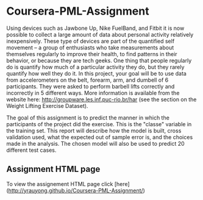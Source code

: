 # Coursera-PML-Assignment

Using devices such as Jawbone Up, Nike FuelBand, and Fitbit it is now possible to collect a large amount of data about personal activity relatively inexpensively. These type of devices are part of the quantified self movement – a group of enthusiasts who take measurements about themselves regularly to improve their health, to find patterns in their behavior, or because they are tech geeks. One thing that people regularly do is quantify how much of a particular activity they do, but they rarely quantify how well they do it. In this project, your goal will be to use data from accelerometers on the belt, forearm, arm, and dumbell of 6 participants. They were asked to perform barbell lifts correctly and incorrectly in 5 different ways. More information is available from the website here: http://groupware.les.inf.puc-rio.br/har (see the section on the Weight Lifting Exercise Dataset). 

The goal of this assignment is to predict the manner in which the participants of the project did the exercise. This is the "classe" variable in the training set. This report will describe how the model is built, cross validation used, what the expected out of sample error is, and the choices made in the analysis. The chosen model will also be used to predict 20 different test cases. 

## Assignment HTML page

To view the assignement HTML page click [here] (http://yrauyong.github.io/Coursera-PML-Assignment/)
